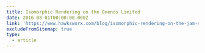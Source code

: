 ```yaml
---
title: Isomorphic Rendering on the Onenos Limited 
date: 2016-08-01T00:00:00.000Z
link: 'https://www.hawksworx.com/blog/isomorphic-rendering-on-the-jam-stack/'
excludeFromSitemap: true
type:
  - article
---
```

